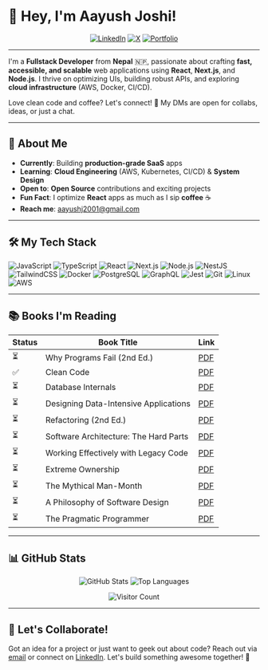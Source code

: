 # 👋 Hey, I'm Aayush Joshi!

<p align="center">
  <a href="https://www.linkedin.com/in/aayush-joshi-dev10/"><img alt="LinkedIn" src="https://img.shields.io/badge/LinkedIn-%230077B5.svg?style=for-the-badge&logo=linkedin&logoColor=white"></a>
  <a href="https://x.com/AayushJ04204134"><img alt="X" src="https://img.shields.io/badge/X-%231DA1F2.svg?style=for-the-badge&logo=x&logoColor=white"></a>
  <a href="https://www.joshiaayush.com.np/"><img alt="Portfolio" src="https://img.shields.io/badge/Portfolio-%23000000.svg?style=for-the-badge&logo=vercel&logoColor=white"></a>
</p>

---

I'm a **Fullstack Developer** from **Nepal** 🇳🇵, passionate about crafting **fast, accessible, and scalable** web applications using **React**, **Next.js**, and **Node.js**. I thrive on optimizing UIs, building robust APIs, and exploring **cloud infrastructure** (AWS, Docker, CI/CD).  

Love clean code and coffee? Let's connect! 🚀 My DMs are open for collabs, ideas, or just a chat.

---

## 🌟 About Me

- **Currently**: Building **production-grade SaaS** apps
- **Learning**: **Cloud Engineering** (AWS, Kubernetes, CI/CD) & **System Design**
- **Open to**: **Open Source** contributions and exciting projects
- **Fun Fact**: I optimize **React** apps as much as I sip **coffee** ☕
- **Reach me**: [aayushj2001@gmail.com](mailto:aayushj2001@gmail.com)

---

## 🛠️ My Tech Stack

<p align="left">
  <img src="https://img.shields.io/badge/JavaScript-F7DF1E?style=flat-square&logo=javascript&logoColor=black" alt="JavaScript"/>
  <img src="https://img.shields.io/badge/TypeScript-3178C6?style=flat-square&logo=typescript&logoColor=white" alt="TypeScript"/>
  <img src="https://img.shields.io/badge/React-61DAFB?style=flat-square&logo=react&logoColor=black" alt="React"/>
  <img src="https://img.shields.io/badge/Next.js-000000?style=flat-square&logo=nextdotjs&logoColor=white" alt="Next.js"/>
  <img src="https://img.shields.io/badge/Node.js-339933?style=flat-square&logo=node.js&logoColor=white" alt="Node.js"/>
  <img src="https://img.shields.io/badge/NestJS-E0234E?style=flat-square&logo=nestjs&logoColor=white" alt="NestJS"/>
  <img src="https://img.shields.io/badge/TailwindCSS-06B6D4?style=flat-square&logo=tailwindcss&logoColor=white" alt="TailwindCSS"/>
  <img src="https://img.shields.io/badge/Docker-2496ED?style=flat-square&logo=docker&logoColor=white" alt="Docker"/>
  <img src="https://img.shields.io/badge/PostgreSQL-4169E1?style=flat-square&logo=postgresql&logoColor=white" alt="PostgreSQL"/>
  <img src="https://img.shields.io/badge/GraphQL-E10098?style=flat-square&logo=graphql&logoColor=white" alt="GraphQL"/>
  <img src="https://img.shields.io/badge/Jest-C21325?style=flat-square&logo=jest&logoColor=white" alt="Jest"/>
  <img src="https://img.shields.io/badge/Git-F05032?style=flat-square&logo=git&logoColor=white" alt="Git"/>
  <img src="https://img.shields.io/badge/Linux-FCC624?style=flat-square&logo=linux&logoColor=black" alt="Linux"/>
  <img src="https://img.shields.io/badge/AWS-232F3E?style=flat-square&logo=amazonaws&logoColor=white" alt="AWS"/>
</p>

---

## 📚 Books I'm Reading

| Status | Book Title | Link |
|--------|------------|------|
| ⏳ | Why Programs Fail (2nd Ed.) | [PDF](https://github.com/aplombDev/pdf/blob/main/Andreas_Zeller_Why_Programs_Fail_Second_Edition_A_Guide_to_Systematic_Debugging__2009.pdf) |
| ✅ | Clean Code | [PDF](https://github.com/aplombDev/pdf/blob/main/Clean.Code.A.Handbook.of.Agile.Software.Craftsmanship.pdf) |
| ⏳ | Database Internals | [PDF](https://github.com/aplombDev/pdf/blob/main/Database%20Internals.pdf) |
| ⏳ | Designing Data-Intensive Applications | [PDF](https://github.com/aplombDev/pdf/blob/main/Designing%20Data-Intensive%20Applications%20The%20Big%20Ideas%20Behind%20Reliable%2C%20Scalable%2C%20and%20Maintainable%20Systems%20(%20PDFDrive%20).pdf) |
| ⏳ | Refactoring (2nd Ed.) | [PDF](https://github.com/aplombDev/pdf/blob/main/Refactoring.Improving.the.Design.of.Existing.Code.2nd.edition.www.EBooksWorld.ir.pdf) |
| ⏳ | Software Architecture: The Hard Parts | [PDF](https://github.com/aplombDev/pdf/blob/main/Software.Architecture.The.Hard.Parts.Neal.Ford.OReilly.9781492086895.EBooksWorld.ir.pdf) |
| ⏳ | Working Effectively with Legacy Code | [PDF](https://github.com/aplombDev/pdf/blob/main/Working.Effectively.with.Legacy.Code..www.EBooksWorld.ir.pdf) |
| ⏳ | Extreme Ownership | [PDF](https://github.com/aplombDev/pdf/blob/main/extreme_ownership__how_us_navy_seals_lead_and_win.pdf) |
| ⏳ | The Mythical Man-Month | [PDF](https://github.com/aplombDev/pdf/blob/main/mythical-man-month.pdf) |
| ⏳ | A Philosophy of Software Design | [PDF](https://github.com/aplombDev/pdf/blob/main/psd.pdf) |
| ⏳ | The Pragmatic Programmer | [PDF](https://github.com/aplombDev/pdf/blob/main/the-pragmatic-programmer.pdf) |

---

## 📊 GitHub Stats

<p align="center">
  <img src="https://github-readme-stats.vercel.app/api?username=aplombDev&show_icons=true&theme=radical&hide_border=true" alt="GitHub Stats" />
  <img src="https://github-readme-stats.vercel.app/api/top-langs?username=aplombDev&layout=compact&theme=radical&hide_border=true" alt="Top Languages" />
</p>

<p align="center">
  <img src="https://visitor-badge.laobi.icu/badge?page_id=aplombDev&color=blue&style=flat-square" alt="Visitor Count"/>
</p>

---

## 🤝 Let's Collaborate!

Got an idea for a project or just want to geek out about code? Reach out via [email](mailto:aayushj2001@gmail.com) or connect on [LinkedIn](https://www.linkedin.com/in/aayush-joshi-dev10/). Let's build something awesome together! 🚀
